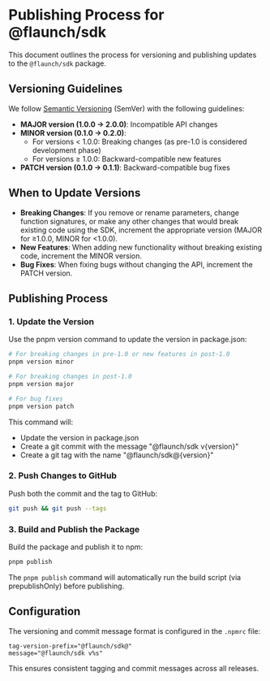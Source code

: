 # Publishing Process for @flaunch/sdk

This document outlines the process for versioning and publishing updates to the `@flaunch/sdk` package.

## Versioning Guidelines

We follow [Semantic Versioning](https://semver.org/) (SemVer) with the following guidelines:

- **MAJOR version (1.0.0 → 2.0.0)**: Incompatible API changes
- **MINOR version (0.1.0 → 0.2.0)**:
  - For versions < 1.0.0: Breaking changes (as pre-1.0 is considered development phase)
  - For versions ≥ 1.0.0: Backward-compatible new features
- **PATCH version (0.1.0 → 0.1.1)**: Backward-compatible bug fixes

## When to Update Versions

- **Breaking Changes**: If you remove or rename parameters, change function signatures, or make any other changes that would break existing code using the SDK, increment the appropriate version (MAJOR for ≥1.0.0, MINOR for <1.0.0).
- **New Features**: When adding new functionality without breaking existing code, increment the MINOR version.
- **Bug Fixes**: When fixing bugs without changing the API, increment the PATCH version.

## Publishing Process

### 1. Update the Version

Use the pnpm version command to update the version in package.json:

```bash
# For breaking changes in pre-1.0 or new features in post-1.0
pnpm version minor

# For breaking changes in post-1.0
pnpm version major

# For bug fixes
pnpm version patch
```

This command will:

- Update the version in package.json
- Create a git commit with the message "@flaunch/sdk v{version}"
- Create a git tag with the name "@flaunch/sdk@{version}"

### 2. Push Changes to GitHub

Push both the commit and the tag to GitHub:

```bash
git push && git push --tags
```

### 3. Build and Publish the Package

Build the package and publish it to npm:

```bash
pnpm publish
```

The `pnpm publish` command will automatically run the build script (via prepublishOnly) before publishing.

## Configuration

The versioning and commit message format is configured in the `.npmrc` file:

```
tag-version-prefix="@flaunch/sdk@"
message="@flaunch/sdk v%s"
```

This ensures consistent tagging and commit messages across all releases.
